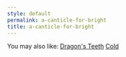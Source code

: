 ```yaml
---
style: default
permalink: a-canticle-for-bright
title: a-canticle-for-bright
---
```

You may also like:
[Dragon's Teeth](http://scp-wiki.net/dragon-s-teeth)
[Cold](http://scp-wiki.net/cold)